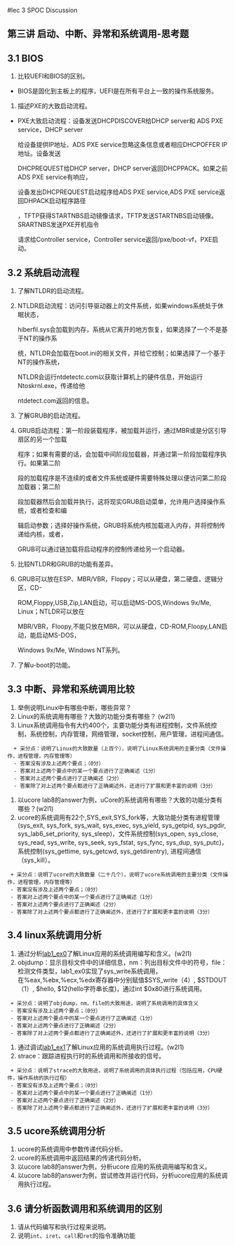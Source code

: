 #lec 3 SPOC Discussion

## 第三讲 启动、中断、异常和系统调用-思考题

## 3.1 BIOS
 1. 比较UEFI和BIOS的区别。
 -  BIOS是固化到主板上的程序，UEFI是在所有平台上一致的操作系统服务。
 1. 描述PXE的大致启动流程。
 -  PXE大致启动流程：设备发送DHCPDISCOVER给DHCP server和 ADS PXE service，DHCP server

    给设备提供IP地址，ADS PXE service忽略这条信息或者相应DHCPOFFER IP地址。设备发送

    DHCPREQUEST给DHCP server，DHCP server返回DHCPPACK。如果之前ADS PXE service有响应，

    设备发出DHCPREQUEST启动程序给ADS PXE service,ADS PXE service返回DHPACK启动程序路径

    ，TFTP获得STARTNBS启动镜像请求，TFTP发送STARTNBS启动镜像。SRARTNBS发送PXE开机指令

    请求给Controller service，Controller service返回/pxe/boot-vf，PXE启动。
## 3.2 系统启动流程
 1. 了解NTLDR的启动流程。
 2. NTLDR启动流程：访问引导驱动器上的文件系统，如果windows系统处于休眠状态，

    hiberfil.sys会加载到内存，系统从它离开的地方恢复，如果选择了一个不是基于NT的操作系

    统，NTLDR会加载在boot.ini的相关文件，并给它控制；如果选择了一个基于NT的操作系统，

    NTLDR会运行ntdetectc.com以获取计算机上的硬件信息，开始运行Ntoskrnl.exe，传递给他

    ntdetect.com返回的信息。
 1. 了解GRUB的启动流程。
 2. GRUB启动流程：第一阶段装载程序，被加载并运行，通过MBR或是分区引导扇区的另一个加载

    程序；如果有需要的话，会加载中间阶段加载器，并通过第一阶段加载程序执行。如果第二阶

    段的加载程序是不连续的或者文件系统或硬件需要特殊处理以便访问第二阶段加载器；第二阶

    段加载器然后会加载并执行，这将现实GRUB启动菜单，允许用户选择操作系统，或者检查和编

    辑启动参数；选择好操作系统，GRUB将系统内核加载进入内存，并将控制传递给内核，或者，

    GRUB可以通过链加载将启动程序的控制传递给另一个启动器。
 1. 比较NTLDR和GRUB的功能有差异。
 2. GRUB可以放在ESP、MBR/VBR，Floppy；可以从硬盘，第二硬盘，逻辑分区，CD-

    ROM,Floppy,USB,Zip,LAN启动，可以启动MS-DOS,Windows 9x/Me, Linux；NTLDR可以放在

    MBR/VBR，Floopy,不能只放在MBR，可以从硬盘，CD-ROM,Floopy,LAN启动，能启动MS-DOS，

    Windows 9x/Me, Windows NT系列。
 1. 了解u-boot的功能。

## 3.3 中断、异常和系统调用比较
 1. 举例说明Linux中有哪些中断，哪些异常？
 1. Linux的系统调用有哪些？大致的功能分类有哪些？  (w2l1)
 1. Linux系统调用指令有大约400个，主要功能分类有进程控制，文件系统控制，系统控制，内存管理，网络管理，socket控制，用户管理，进程间通信。
```
  + 采分点：说明了Linux的大致数量（上百个），说明了Linux系统调用的主要分类（文件操作，进程管理，内存管理等）
  - 答案没有涉及上述两个要点；（0分）
  - 答案对上述两个要点中的某一个要点进行了正确阐述（1分）
  - 答案对上述两个要点进行了正确阐述（2分）
  - 答案除了对上述两个要点都进行了正确阐述外，还进行了扩展和更丰富的说明（3分）
 ```
 
 1. 以ucore lab8的answer为例，uCore的系统调用有哪些？大致的功能分类有哪些？(w2l1)
 1. ucore的系统调用有22个,SYS_exit,SYS_fork等，大致功能分类有进程管理(sys_exit, sys_fork, sys_wait, sys_exec,        sys_yield, sys_getpid, sys_pgdir, sys_lab6_set_priority, sys_sleep)，文件系统控制(sys_open, sys_close, sys_read, sys_write, sys_seek, sys_fstat, sys_fync, sys_dup, sys_putc)，系统控制(sys_gettime, sys_getcwd, sys_getdirentry), 进程间通信（sys_kill）。
 
 ```
  + 采分点：说明了ucore的大致数量（二十几个），说明了ucore系统调用的主要分类（文件操作，进程管理，内存管理等）
  - 答案没有涉及上述两个要点；（0分）
  - 答案对上述两个要点中的某一个要点进行了正确阐述（1分）
  - 答案对上述两个要点进行了正确阐述（2分）
  - 答案除了对上述两个要点都进行了正确阐述外，还进行了扩展和更丰富的说明（3分）
 ```
 
## 3.4 linux系统调用分析
 1. 通过分析[lab1_ex0](https://github.com/chyyuu/ucore_lab/blob/master/related_info/lab1/lab1-ex0.md)了解Linux应用的系统调用编写和含义。(w2l1)
 2. objdump：显示目标文件中的详细信息，nm：列出目标文件中的符号，file：检测文件类型，lab1_ex0实现了sys_write系统调用，在%eax,%ebx,%ecx,%edx寄存器中分别赋值$SYS_write（4）, $STDOUT（1）, $hello, $12(hello字符串长度)，通过int $0x80进行系统调用。

 ```
  + 采分点：说明了objdump，nm，file的大致用途，说明了系统调用的具体含义
  - 答案没有涉及上述两个要点；（0分）
  - 答案对上述两个要点中的某一个要点进行了正确阐述（1分）
  - 答案对上述两个要点进行了正确阐述（2分）
  - 答案除了对上述两个要点都进行了正确阐述外，还进行了扩展和更丰富的说明（3分）
 
 ```
 
 1. 通过调试[lab1_ex1](https://github.com/chyyuu/ucore_lab/blob/master/related_info/lab1/lab1-ex1.md)了解Linux应用的系统调用执行过程。(w2l1)
 2. strace：跟踪进程执行时的系统调用和所接收的信号。

 ```
  + 采分点：说明了strace的大致用途，说明了系统调用的具体执行过程（包括应用，CPU硬件，操作系统的执行过程）
  - 答案没有涉及上述两个要点；（0分）
  - 答案对上述两个要点中的某一个要点进行了正确阐述（1分）
  - 答案对上述两个要点进行了正确阐述（2分）
  - 答案除了对上述两个要点都进行了正确阐述外，还进行了扩展和更丰富的说明（3分）
 ```
 
## 3.5 ucore系统调用分析
 1. ucore的系统调用中参数传递代码分析。
 1. ucore的系统调用中返回结果的传递代码分析。
 1. 以ucore lab8的answer为例，分析ucore 应用的系统调用编写和含义。
 1. 以ucore lab8的answer为例，尝试修改并运行代码，分析ucore应用的系统调用执行过程。
 
## 3.6 请分析函数调用和系统调用的区别
 1. 请从代码编写和执行过程来说明。
   1. 说明`int`、`iret`、`call`和`ret`的指令准确功能
 
